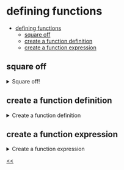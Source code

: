 # defining functions

- [defining functions](#defining-functions)
  - [square off](#square-off)
  - [create a function definition](#create-a-function-definition)
  - [create a function expression](#create-a-function-expression)

## square off 
<details>
<summary>Square off!</summary>

### description
Create an arrow function to return the square of the given number `x`.

### solution
[square-off.js](./square-off.js)

</details>
 
## create a function definition
<details>
<summary>Create a function definition</summary>

### description
Create the `sayHi` function that returns the `Hello` to the console.

We recommend defining a function.

### solution
[sayhi.js](./sayhi.js)

</details>
 
## create a function expression
<details>
<summary>Create a function expression</summary>

### description
Create the `sum` function that takes two numbers as parameters and returns their sum.

We recommend defining a function.

### solution
[sum.js](./sum.js)

</details>

[<<](../../../README.md)
<!--
:%s/\(Sample \(Input\|Output\) \d:\)\n\(.*\)/```\r\r**\1**\r```\3/gc
-->
